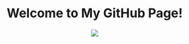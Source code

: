 <!DOCTYPE html>
<html lang="en">
<head>
    <meta charset="UTF-8">
    <meta name="viewport" content="width=device-width, initial-scale=1.0">
    <style>
        body {
            display: flex;
            flex-direction: column;
            align-items: center;
            justify-content: center;
            height: 100vh;
            margin: 0;
            text-align: center;
        }
        h1 {
            margin-bottom: 20px;
        }
    </style>
</head>
<body>
    <h1>Welcome to My GitHub Page!</h1>
    <a href="https://visitcount.itsvg.in">
        <img src="https://visitcount.itsvg.in/api?id=noobaadarsh&label=Profile%20Views&color=12&icon=2&pretty=false" />
    </a>
</body>
</html>
